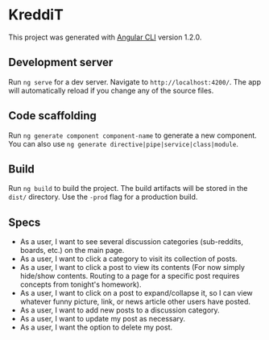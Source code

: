 # KreddiT

This project was generated with [Angular CLI](https://github.com/angular/angular-cli) version 1.2.0.

## Development server

Run `ng serve` for a dev server. Navigate to `http://localhost:4200/`. The app will automatically reload if you change any of the source files.

## Code scaffolding

Run `ng generate component component-name` to generate a new component. You can also use `ng generate directive|pipe|service|class|module`.

## Build

Run `ng build` to build the project. The build artifacts will be stored in the `dist/` directory. Use the `-prod` flag for a production build.

## Specs

* As a user, I want to see several discussion categories (sub-reddits, boards, etc.) on the main page.
* As a user, I want to click a category to visit its collection of posts.
* As a user, I want to click a post to view its contents (For now simply hide/show contents. Routing to a page for a specific post requires concepts from tonight's homework).
* As a user, I want to click on a post to expand/collapse it, so I can view whatever funny picture, link, or news article other users have posted.
* As a user, I want to add new posts to a discussion category.
* As a user, I want to update my post as necessary.
* As a user, I want the option to delete my post.
